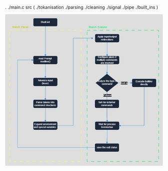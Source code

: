 
.
./main.c
src (
./tokanisation
./parsing
./cleaning
./signal
./pipe
./built_ins
)

![flowchart](./flowchart.jpg "flowchart of the program")
